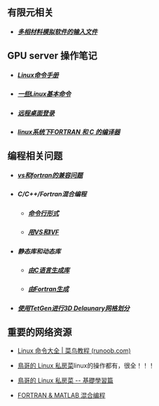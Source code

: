 ## 有限元相关

- ##### [多相材料模拟软件的输入文件](FEM/input_file.md)



## GPU server 操作笔记

- ##### [Linux命令手册](Linux命令手册.md)

- ##### [一些Linux基本命令](Linux_command.md)

- ##### [远程桌面登录](vcn_logon_server.md)

- ##### [linux系统下FORTRAN 和 C 的编译器](Fortran_C_compilers.md)



## 编程相关问题

- ##### [vs和fortran的兼容问题](vs_ivf_compatibility.md)

- ##### C/C++/Fortran混合编程

  - ##### 	 [命令行形式](Mixed_FORTRAN_C_programing.md)

  - ##### 	[用VS和IVF](Mixed_FORTRAN_C_programing(VS).md)

- ##### 静态库和动态库

  - ##### [由C语言生成库](C_build_lib_dll.md)
  - ##### [由Fortran生成](Fortran_build_library.md)


- ##### [使用TetGen进行3D Delaunary网格划分](TetGen_3D_Delaunary_mesh.md)




## 重要的网络资源

- [Linux 命令大全 | 菜鸟教程 (runoob.com)](https://www.runoob.com/linux/linux-command-manual.html)

- [鳥哥的 Linux 私房菜](http://linux.vbird.org/)linux的操作都有，很全！！！

- [鳥哥的 Linux 私房菜 -- 基礎學習篇](http://linux.vbird.org/linux_basic/)

- [FORTRAN & MATLAB 混合编程](https://www.cnblogs.com/momoko/p/6148013.html)

